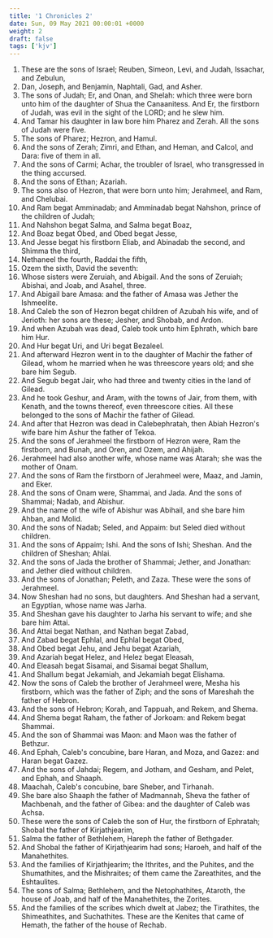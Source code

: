 ```yaml
---
title: '1 Chronicles 2'
date: Sun, 09 May 2021 00:00:01 +0000
weight: 2
draft: false
tags: ['kjv'] 
---
```


1. These are the sons of Israel; Reuben, Simeon, Levi, and Judah, Issachar, and Zebulun,
2. Dan, Joseph, and Benjamin, Naphtali, Gad, and Asher.
3. The sons of Judah; Er, and Onan, and Shelah: which three were born unto him of the daughter of Shua the Canaanitess. And Er, the firstborn of Judah, was evil in the sight of the LORD; and he slew him.
4. And Tamar his daughter in law bore him Pharez and Zerah. All the sons of Judah were five.
5. The sons of Pharez; Hezron, and Hamul.
6. And the sons of Zerah; Zimri, and Ethan, and Heman, and Calcol, and Dara: five of them in all.
7. And the sons of Carmi; Achar, the troubler of Israel, who transgressed in the thing accursed.
8. And the sons of Ethan; Azariah.
9. The sons also of Hezron, that were born unto him; Jerahmeel, and Ram, and Chelubai.
10. And Ram begat Amminadab; and Amminadab begat Nahshon, prince of the children of Judah;
11. And Nahshon begat Salma, and Salma begat Boaz,
12. And Boaz begat Obed, and Obed begat Jesse,
13. And Jesse begat his firstborn Eliab, and Abinadab the second, and Shimma the third,
14. Nethaneel the fourth, Raddai the fifth,
15. Ozem the sixth, David the seventh:
16. Whose sisters were Zeruiah, and Abigail. And the sons of Zeruiah; Abishai, and Joab, and Asahel, three.
17. And Abigail bare Amasa: and the father of Amasa was Jether the Ishmeelite.
18. And Caleb the son of Hezron begat children of Azubah his wife, and of Jerioth: her sons are these; Jesher, and Shobab, and Ardon.
19. And when Azubah was dead, Caleb took unto him Ephrath, which bare him Hur.
20. And Hur begat Uri, and Uri begat Bezaleel.
21. And afterward Hezron went in to the daughter of Machir the father of Gilead, whom he married when he was threescore years old; and she bare him Segub.
22. And Segub begat Jair, who had three and twenty cities in the land of Gilead.
23. And he took Geshur, and Aram, with the towns of Jair, from them, with Kenath, and the towns thereof, even threescore cities. All these belonged to the sons of Machir the father of Gilead.
24. And after that Hezron was dead in Calebephratah, then Abiah Hezron's wife bare him Ashur the father of Tekoa.
25. And the sons of Jerahmeel the firstborn of Hezron were, Ram the firstborn, and Bunah, and Oren, and Ozem, and Ahijah.
26. Jerahmeel had also another wife, whose name was Atarah; she was the mother of Onam.
27. And the sons of Ram the firstborn of Jerahmeel were, Maaz, and Jamin, and Eker.
28. And the sons of Onam were, Shammai, and Jada. And the sons of Shammai; Nadab, and Abishur.
29. And the name of the wife of Abishur was Abihail, and she bare him Ahban, and Molid.
30. And the sons of Nadab; Seled, and Appaim: but Seled died without children.
31. And the sons of Appaim; Ishi. And the sons of Ishi; Sheshan. And the children of Sheshan; Ahlai.
32. And the sons of Jada the brother of Shammai; Jether, and Jonathan: and Jether died without children.
33. And the sons of Jonathan; Peleth, and Zaza. These were the sons of Jerahmeel.
34. Now Sheshan had no sons, but daughters. And Sheshan had a servant, an Egyptian, whose name was Jarha.
35. And Sheshan gave his daughter to Jarha his servant to wife; and she bare him Attai.
36. And Attai begat Nathan, and Nathan begat Zabad,
37. And Zabad begat Ephlal, and Ephlal begat Obed,
38. And Obed begat Jehu, and Jehu begat Azariah,
39. And Azariah begat Helez, and Helez begat Eleasah,
40. And Eleasah begat Sisamai, and Sisamai begat Shallum,
41. And Shallum begat Jekamiah, and Jekamiah begat Elishama.
42. Now the sons of Caleb the brother of Jerahmeel were, Mesha his firstborn, which was the father of Ziph; and the sons of Mareshah the father of Hebron.
43. And the sons of Hebron; Korah, and Tappuah, and Rekem, and Shema.
44. And Shema begat Raham, the father of Jorkoam: and Rekem begat Shammai.
45. And the son of Shammai was Maon: and Maon was the father of Bethzur.
46. And Ephah, Caleb's concubine, bare Haran, and Moza, and Gazez: and Haran begat Gazez.
47. And the sons of Jahdai; Regem, and Jotham, and Gesham, and Pelet, and Ephah, and Shaaph.
48. Maachah, Caleb's concubine, bare Sheber, and Tirhanah.
49. She bare also Shaaph the father of Madmannah, Sheva the father of Machbenah, and the father of Gibea: and the daughter of Caleb was Achsa.
50. These were the sons of Caleb the son of Hur, the firstborn of Ephratah; Shobal the father of Kirjathjearim,
51. Salma the father of Bethlehem, Hareph the father of Bethgader.
52. And Shobal the father of Kirjathjearim had sons; Haroeh, and half of the Manahethites.
53. And the families of Kirjathjearim; the Ithrites, and the Puhites, and the Shumathites, and the Mishraites; of them came the Zareathites, and the Eshtaulites.
54. The sons of Salma; Bethlehem, and the Netophathites, Ataroth, the house of Joab, and half of the Manahethites, the Zorites.
55. And the families of the scribes which dwelt at Jabez; the Tirathites, the Shimeathites, and Suchathites. These are the Kenites that came of Hemath, the father of the house of Rechab.
